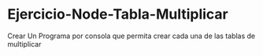 # Ejercicio-Node-Tabla-Multiplicar
Crear Un Programa por consola que permita crear cada una de las tablas de multiplicar
